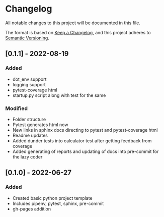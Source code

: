 # Changelog

All notable changes to this project will be documented in this file.

The format is based on [Keep a Changelog](https://keepachangelog.com/en/1.0.0/),
and this project adheres to [Semantic Versioning](https://semver.org/spec/v2.0.0.html).

## [0.1.1] - 2022-08-19

### Added

- dot_env support
- logging support
- pytest-coverage html
- startup.py script along with test for the same

### Modified

- Folder structure
- Pytest generates html now
- New links in sphinx docs directing to pytest and pytest-coverage html
- Readme updates
- Added dunder tests into calculator test after getting feedback from coverage
- Added generating of reports and updating of docs into pre-commit for the lazy coder

## [0.1.0] - 2022-06-27

### Added

- Created basic python project template
- Includes pipenv, pytest, sphinx, pre-commit
- gh-pages addition
